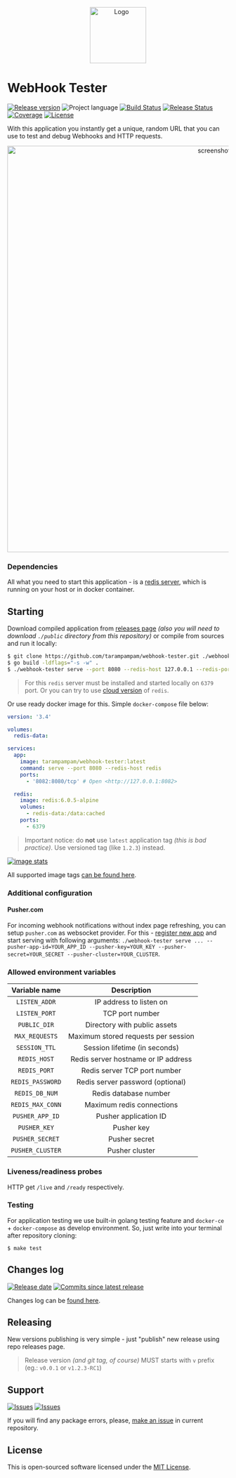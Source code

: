 <p align="center">
  <img src="https://hsto.org/webt/mn/fz/q-/mnfzq-lgdnbmv-3xv-1qm6gn82e.png" alt="Logo" width=128" />
</p>

# WebHook Tester

[![Release version][badge_release_version]][link_releases]
![Project language][badge_language]
[![Build Status][badge_build]][link_build]
[![Release Status][badge_release]][link_build]
[![Coverage][badge_coverage]][link_coverage]
[![License][badge_license]][link_license]

With this application you instantly get a unique, random URL that you can use to test and debug Webhooks and HTTP requests.

<p align="center">
  <img src="https://hsto.org/webt/_r/ne/yt/_rneytazmfi6nqrka9r5nkdramc.png" alt="screenshot" width="925" />
</p>

### Dependencies

All what you need to start this application - is a [redis server](https://redis.io/), which is running on your host or in docker container.

## Starting

Download compiled application from [releases page][link_releases] _(also you will need to download `./public` directory from this repository)_ or compile from sources and run it locally:

```bash
$ git clone https://github.com/tarampampam/webhook-tester.git ./webhook-tester && cd $_
$ go build -ldflags="-s -w" .
$ ./webhook-tester serve --port 8080 --redis-host 127.0.0.1 --redis-port 6379
```

> For this `redis` server must be installed and started locally on `6379` port. Or you can try to use [cloud version](https://redislabs.com/try-free/) of `redis`.

Or use ready docker image for this. Simple `docker-compose` file below:

```yaml
version: '3.4'

volumes:
  redis-data:

services:
  app:
    image: tarampampam/webhook-tester:latest
    command: serve --port 8080 --redis-host redis
    ports:
      - '8082:8080/tcp' # Open <http://127.0.0.1:8082>

  redis:
    image: redis:6.0.5-alpine
    volumes:
      - redis-data:/data:cached
    ports:
      - 6379
```

> Important notice: do **not** use `latest` application tag _(this is bad practice)_. Use versioned tag (like `1.2.3`) instead.

[![image stats](https://dockeri.co/image/tarampampam/webhook-tester)][link_docker_tags]

All supported image tags [can be found here][link_docker_tags].

### Additional configuration

#### Pusher.com

For incoming webhook notifications without index page refreshing, you can setup `pusher.com` as websocket provider. For this - [register new app](https://dashboard.pusher.com/channels) and start serving with following arguments: `./webhook-tester serve ... --pusher-app-id=YOUR_APP_ID --pusher-key=YOUR_KEY --pusher-secret=YOUR_SECRET --pusher-cluster=YOUR_CLUSTER`.

### Allowed environment variables

Variable name    | Description
:--------------: | :---------:
`LISTEN_ADDR`    | IP address to listen on
`LISTEN_PORT`    | TCP port number
`PUBLIC_DIR`     | Directory with public assets
`MAX_REQUESTS`   | Maximum stored requests per session
`SESSION_TTL`    | Session lifetime (in seconds)
`REDIS_HOST`     | Redis server hostname or IP address
`REDIS_PORT`     | Redis server TCP port number
`REDIS_PASSWORD` | Redis server password (optional)
`REDIS_DB_NUM`   | Redis database number
`REDIS_MAX_CONN` | Maximum redis connections
`PUSHER_APP_ID`  | Pusher application ID
`PUSHER_KEY`     | Pusher key
`PUSHER_SECRET`  | Pusher secret
`PUSHER_CLUSTER` | Pusher cluster

### Liveness/readiness probes

HTTP get `/live` and `/ready` respectively.

### Testing

For application testing we use built-in golang testing feature and `docker-ce` + `docker-compose` as develop environment. So, just write into your terminal after repository cloning:

```shell
$ make test
```

## Changes log

[![Release date][badge_release_date]][link_releases]
[![Commits since latest release][badge_commits_since_release]][link_commits]

Changes log can be [found here][link_changes_log].

## Releasing

New versions publishing is very simple - just "publish" new release using repo releases page.

> Release version _(and git tag, of course)_ MUST starts with `v` prefix (eg.: `v0.0.1` or `v1.2.3-RC1`)

## Support

[![Issues][badge_issues]][link_issues]
[![Issues][badge_pulls]][link_pulls]

If you will find any package errors, please, [make an issue][link_create_issue] in current repository.

## License

This is open-sourced software licensed under the [MIT License][link_license].

[badge_build]:https://img.shields.io/github/workflow/status/tarampampam/webhook-tester/tests?maxAge=30&logo=github
[badge_release]:https://img.shields.io/github/workflow/status/tarampampam/webhook-tester/release?maxAge=30&label=release&logo=github
[badge_coverage]:https://img.shields.io/codecov/c/github/tarampampam/webhook-tester/master.svg?maxAge=30
[badge_release_version]:https://img.shields.io/github/release/tarampampam/webhook-tester.svg?maxAge=30
[badge_language]:https://img.shields.io/github/go-mod/go-version/tarampampam/webhook-tester?longCache=true
[badge_license]:https://img.shields.io/github/license/tarampampam/webhook-tester.svg?longCache=true
[badge_release_date]:https://img.shields.io/github/release-date/tarampampam/webhook-tester.svg?maxAge=180
[badge_commits_since_release]:https://img.shields.io/github/commits-since/tarampampam/webhook-tester/latest.svg?maxAge=45
[badge_issues]:https://img.shields.io/github/issues/tarampampam/webhook-tester.svg?maxAge=45
[badge_pulls]:https://img.shields.io/github/issues-pr/tarampampam/webhook-tester.svg?maxAge=45

[link_coverage]:https://codecov.io/gh/tarampampam/webhook-tester
[link_build]:https://github.com/tarampampam/webhook-tester/actions
[link_docker_hub]:https://hub.docker.com/r/tarampampam/webhook-tester/
[link_docker_tags]:https://hub.docker.com/r/tarampampam/webhook-tester/tags
[link_license]:https://github.com/tarampampam/webhook-tester/blob/master/LICENSE
[link_releases]:https://github.com/tarampampam/webhook-tester/releases
[link_commits]:https://github.com/tarampampam/webhook-tester/commits
[link_changes_log]:https://github.com/tarampampam/webhook-tester/blob/master/CHANGELOG.md
[link_issues]:https://github.com/tarampampam/webhook-tester/issues
[link_create_issue]:https://github.com/tarampampam/webhook-tester/issues/new/choose
[link_pulls]:https://github.com/tarampampam/webhook-tester/pulls
